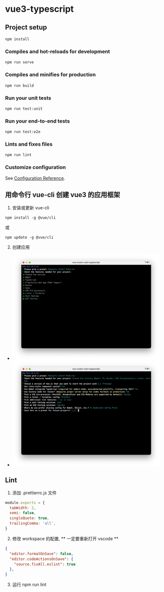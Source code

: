 # vue3-typescript

## Project setup
```
npm install
```

### Compiles and hot-reloads for development
```
npm run serve
```

### Compiles and minifies for production
```
npm run build
```

### Run your unit tests
```
npm run test:unit
```

### Run your end-to-end tests
```
npm run test:e2e
```

### Lints and fixes files
```
npm run lint
```

### Customize configuration
See [Configuration Reference](https://cli.vuejs.org/config/).

## 用命令行 vue-cli 创建 vue3 的应用框架
1. 安装或更新 vue-cli
``` shell
npm install -g @vue/cli
```
或
``` shell
npm update -g @vue/cli
```

2. 创建应用
  - ![vue-create-app](./doc/vue-create-app.png)
  - ![vue-select-options](./doc/vue-select-options.png)
## Lint
1. 添加 .prettierrc.js 文件
```javascript
module.exports = {
  tabWidth: 2,
  semi: false,
  singleQuote: true,
  trailingComma: 'all',
}
```
2. 修改 workspace 的配置, ** 一定要重新打开 vscode **
```json
{ 
  "editor.formatOnSave": false,
  "editor.codeActionsOnSave": {
    "source.fixAll.eslint": true
  },
}
```

3. 运行 npm run lint